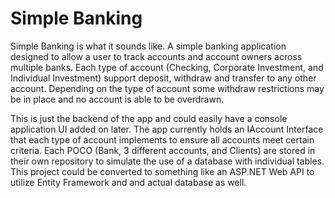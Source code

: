 # Simple Banking

Simple Banking is what it sounds like. A simple banking application designed to allow a user to track accounts and account owners across multiple banks. Each type of account (Checking, Corporate Investment, and Individual Investment) support deposit, withdraw and transfer to any other account. Depending on the type of account some withdraw restrictions may be in place and no account is able to be overdrawn.

This is just the backend of the app and could easily have a console application UI added on later. The app currently holds an IAccount Interface that each type of account implements to ensure all accounts meet certain criteria. Each POCO (Bank, 3 different accounts, and Clients) are stored in their own repository to simulate the use of a database with individual tables. This project could be converted to something like an ASP.NET Web API to utilize Entity Framework and and actual database as well.
